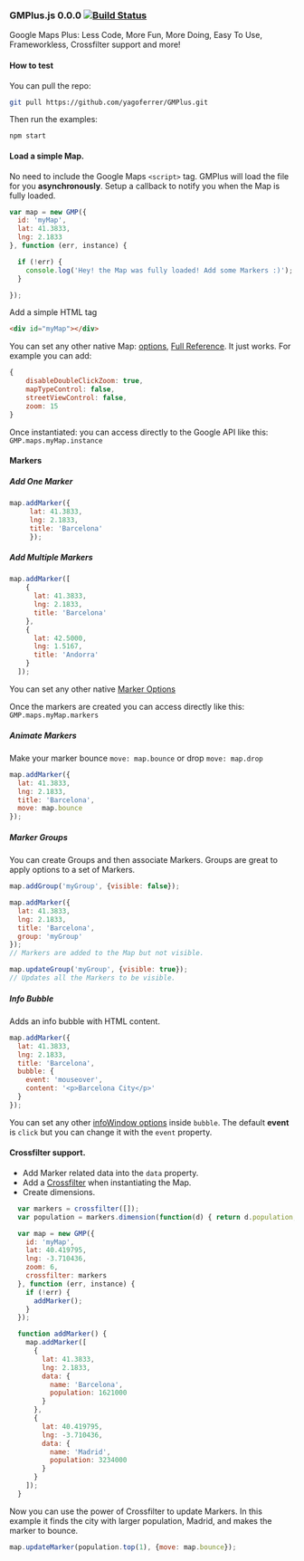 ### GMPlus.js 0.0.0 [![Build Status](https://travis-ci.org/yagoferrer/GMPlus.svg?branch=master)](https://travis-ci.org/yagoferrer/GMPlus)

Google Maps Plus: Less Code, More Fun, More Doing, Easy To Use, Frameworkless, Crossfilter support and more!
 
#### How to test
You can pull the repo:
```bash
git pull https://github.com/yagoferrer/GMPlus.git
```

Then run the examples:

```
npm start
```

#### Load a simple Map.
No need to include the Google Maps `<script>` tag. GMPlus will load the file for you **asynchronously**.
Setup a callback to notify you when the Map is fully loaded.
```javascript
var map = new GMP({
  id: 'myMap',
  lat: 41.3833,
  lng: 2.1833
}, function (err, instance) {

  if (!err) {
    console.log('Hey! the Map was fully loaded! Add some Markers :)');
  }

});
```
Add a simple HTML tag
```html
<div id="myMap"></div>
```
You can set any other native Map: [options](https://developers.google.com/maps/documentation/javascript/reference#MapOptions), [Full Reference](https://developers.google.com/maps/documentation/javascript/reference#Map). It just works. For example you can add:
```javascript
{
    disableDoubleClickZoom: true,
    mapTypeControl: false,
    streetViewControl: false,
    zoom: 15
}
```

Once instantiated: you can access directly to the Google API like this: `GMP.maps.myMap.instance`

#### Markers

##### Add One Marker
```javascript
map.addMarker({
     lat: 41.3833,
     lng: 2.1833,
     title: 'Barcelona'
     });
```

##### Add Multiple Markers

```javascript
map.addMarker([
    {
      lat: 41.3833,
      lng: 2.1833,
      title: 'Barcelona'
    },
    {
      lat: 42.5000,
      lng: 1.5167,
      title: 'Andorra'
    }
  ]);
```

You can set any other native [Marker Options](https://developers.google.com/maps/documentation/javascript/reference#MarkerOptions)

Once the markers are created you can access directly like this: `GMP.maps.myMap.markers`

##### Animate Markers
Make your marker bounce `move: map.bounce` or drop `move: map.drop`

```javascript
map.addMarker({
  lat: 41.3833,
  lng: 2.1833,
  title: 'Barcelona',
  move: map.bounce
});
```

##### Marker Groups

You can create Groups and then associate Markers. Groups are great to apply options to a set of Markers.  
```javascript
map.addGroup('myGroup', {visible: false});

map.addMarker({
  lat: 41.3833,
  lng: 2.1833,
  title: 'Barcelona',
  group: 'myGroup'
});
// Markers are added to the Map but not visible.

map.updateGroup('myGroup', {visible: true});
// Updates all the Markers to be visible.
```

##### Info Bubble

Adds an info bubble with HTML content.
```javascript
map.addMarker({
  lat: 41.3833,
  lng: 2.1833,
  title: 'Barcelona',
  bubble: {
    event: 'mouseover',
    content: '<p>Barcelona City</p>'
  }
});
```

You can set any other [infoWindow options](https://developers.google.com/maps/documentation/javascript/reference#InfoWindowOptions) inside `bubble`.
The default **event** is `click` but you can change it with the `event` property.


#### Crossfilter support.
- Add Marker related data into the `data` property. 
- Add a [Crossfilter](https://github.com/square/crossfilter) when instantiating the Map.
- Create dimensions.

```javascript
  var markers = crossfilter([]);
  var population = markers.dimension(function(d) { return d.population; });

  var map = new GMP({
    id: 'myMap',
    lat: 40.419795,
    lng: -3.710436,
    zoom: 6,
    crossfilter: markers
  }, function (err, instance) {
    if (!err) {
      addMarker();
    }
  });

  function addMarker() {
    map.addMarker([
      {
        lat: 41.3833,
        lng: 2.1833,
        data: {
          name: 'Barcelona',
          population: 1621000
        }
      },
      {
        lat: 40.419795,
        lng: -3.710436,
        data: {
          name: 'Madrid',
          population: 3234000
        }
      }
    ]);
  }
```
Now you can use the power of Crossfilter to update Markers. In this example it finds the city with larger population, Madrid, and makes the marker to bounce.
```javascript
map.updateMarker(population.top(1), {move: map.bounce});
```
